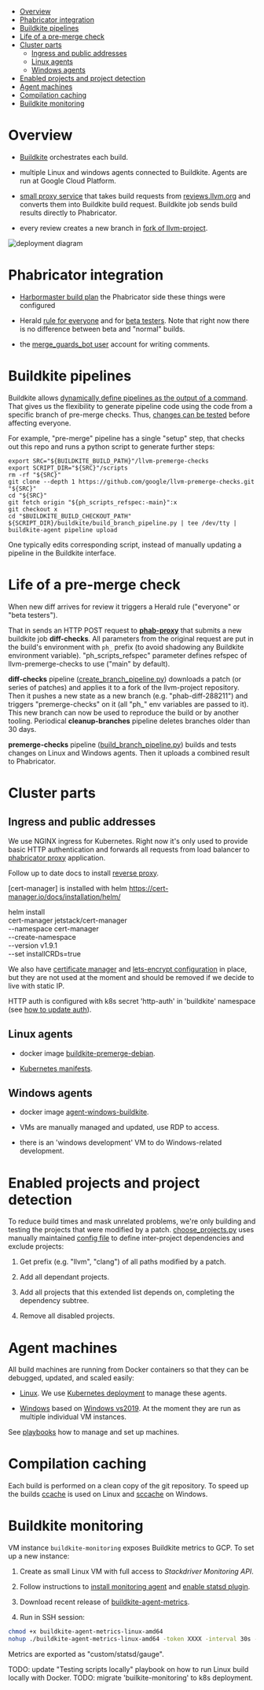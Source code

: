 - [Overview](#overview)
- [Phabricator integration](#phabricator-integration)
- [Buildkite pipelines](#buildkite-pipelines)
- [Life of a pre-merge check](#life-of-a-pre-merge-check)
- [Cluster parts](#cluster-parts)
  * [Ingress and public addresses](#ingress-and-public-addresses)
  * [Linux agents](#linux-agents)
  * [Windows agents](#windows-agents)
- [Enabled projects and project detection](#enabled-projects-and-project-detection)
- [Agent machines](#agent-machines)
- [Compilation caching](#compilation-caching)
- [Buildkite monitoring](#buildkite-monitoring)

# Overview

- [Buildkite](https://buildkite.com/llvm-project) orchestrates each build.

- multiple Linux and windows agents connected to Buildkite. Agents are run at
Google Cloud Platform.

- [small proxy service](/phabricator-proxy) that takes build requests from
[reviews.llvm.org](http://reviews.llvm.org) and converts them into Buildkite
build request. Buildkite job sends build results directly to Phabricator.

- every review creates a new branch in [fork of
llvm-project](https://github.com/llvm-premerge-tests/llvm-project).

![deployment diagram](http://www.plantuml.com/plantuml/proxy?src=https://raw.githubusercontent.com/google/llvm-premerge-checks/main/docs/deployment.plantuml)

# Phabricator integration

- [Harbormaster build plan](https://reviews.llvm.org/harbormaster/plan/5) the
Phabricator side these things were configured

- Herald [rule for everyone](https://reviews.llvm.org/H576) and for [beta
testers](https://reviews.llvm.org/H511). Note that right now there is no
difference between beta and "normal" builds.
  
- the [merge_guards_bot user](https://reviews.llvm.org/p/merge_guards_bot/)
account for writing comments.

# Buildkite pipelines

Buildkite allows [dynamically define pipelines as the output of a
command](https://buildkite.com/docs/pipelines/defining-steps#dynamic-pipelines).
That gives us the flexibility to generate pipeline code using the code from a
specific branch of pre-merge checks. Thus, 
[changes can be tested](./playbooks.md#testing-changes-before-merging)
before affecting everyone.

For example, "pre-merge" pipeline has a single "setup" step, that checks out this
repo and runs a python script to generate further steps:

```shell script
export SRC="${BUILDKITE_BUILD_PATH}"/llvm-premerge-checks
export SCRIPT_DIR="${SRC}"/scripts
rm -rf "${SRC}"
git clone --depth 1 https://github.com/google/llvm-premerge-checks.git "${SRC}"
cd "${SRC}"
git fetch origin "${ph_scripts_refspec:-main}":x
git checkout x
cd "$BUILDKITE_BUILD_CHECKOUT_PATH"
${SCRIPT_DIR}/buildkite/build_branch_pipeline.py | tee /dev/tty | buildkite-agent pipeline upload
```

One typically edits corresponding script, instead of manually updating a pipeline
in the Buildkite interface.

# Life of a pre-merge check

When new diff arrives for review it triggers a Herald rule ("everyone" or "beta
testers").

That in sends an HTTP POST request to [**phab-proxy**](../phabricator-proxy)
that submits a new buildkite job **diff-checks**. All parameters from the
original request are put in the build's environment with `ph_` prefix (to avoid
shadowing any Buildkite environment variable). "ph_scripts_refspec" parameter
defines refspec of llvm-premerge-checks to use ("main" by default).

**diff-checks** pipeline
([create_branch_pipeline.py](../scripts/create_branch_pipeline.py))
downloads a patch (or series of patches) and applies it to a fork of the
llvm-project repository. Then it pushes a new state as a new branch (e.g.
"phab-diff-288211") and triggers "premerge-checks" on it (all "ph_" env
variables are passed to it). This new branch can now be used to reproduce the
build or by another tooling. Periodical **cleanup-branches** pipeline deletes
branches older than 30 days.

**premerge-checks** pipeline
([build_branch_pipeline.py](../scripts/build_branch_pipeline.py))
builds and tests changes on Linux and Windows agents. Then it uploads a
combined result to Phabricator.

# Cluster parts

## Ingress and public addresses

We use NGINX ingress for Kubernetes. Right now it's only used to provide basic
HTTP authentication and forwards all requests from load balancer to
[phabricator proxy](../phabricator-proxy) application.

Follow up to date docs to install [reverse
proxy](https://kubernetes.github.io/ingress-nginx/deploy/#gce-gke).
 
[cert-manager] is installed with helm https://cert-manager.io/docs/installation/helm/ 

helm install \
  cert-manager jetstack/cert-manager \
  --namespace cert-manager \
  --create-namespace \
  --version v1.9.1 \
  --set installCRDs=true 
  
We also have [certificate manager](https://cert-manager.io/docs/) and 
[lets-encrypt configuration](../kubernetes/cert-issuer.yaml) in place, but they are
not used at the moment and should be removed if we decide to live with static IP.

HTTP auth is configured with k8s secret 'http-auth' in 'buildkite' namespace 
(see [how to update auth](playbooks.md#update-http-auth-credentials)).

## Linux agents

- docker image [buildkite-premerge-debian](../containers/buildkite-premerge-debian).

- [Kubernetes manifests](../kubernetes/buildkite).

## Windows agents

- docker image [agent-windows-buildkite](../containers/agent-windows-buildkite).

- VMs are manually managed and updated, use RDP to access.

- there is an 'windows development' VM to do Windows-related development.

# Enabled projects and project detection

To reduce build times and mask unrelated problems, we're only building and
testing the projects that were modified by a patch.
[choose_projects.py](../scripts/choose_projects.py) uses manually maintained
[config file](../scripts/llvm-dependencies.yaml) to define inter-project
dependencies and exclude projects:

1. Get prefix (e.g. "llvm", "clang") of all paths modified by a patch.

1. Add all dependant projects.

1. Add all projects that this extended list depends on, completing the
dependency subtree.

1. Remove all disabled projects.

# Agent machines

All build machines are running from Docker containers so that they can be
debugged, updated, and scaled easily:

- [Linux](../containers/buildkite-premerge-debian/Dockerfile). We use
[Kubernetes deployment](../kubernetes/buildkite) to manage these agents.
  
- [Windows](../containers/agent-windows-buildkite/Dockerfile) based on [Windows
vs2019](../containers/agent-windows-vs2019). At the moment they are run as
multiple individual VM instances.
  
See [playbooks](playbooks.md) how to manage and set up machines.

# Compilation caching

Each build is performed on a clean copy of the git repository. To speed up the
builds [ccache](https://ccache.dev/) is used on Linux and
[sccache](https://github.com/mozilla/sccache) on Windows.

# Buildkite monitoring

VM instance `buildkite-monitoring` exposes Buildkite metrics to GCP.
To set up a new instance:

1. Create as small Linux VM with full access to *Stackdriver Monitoring API*.

1. Follow instructions to [install monitoring
agent](https://cloud.google.com/monitoring/agent/install-agent) and [enable
statsd plugin](https://cloud.google.com/monitoring/agent/plugins/statsd).

1. Download recent release of
[buildkite-agent-metrics](https://github.com/buildkite/buildkite-agent-metrics/releases).

1. Run in SSH session:
```bash
chmod +x buildkite-agent-metrics-linux-amd64
nohup ./buildkite-agent-metrics-linux-amd64 -token XXXX -interval 30s -backend statsd &
```

Metrics are exported as "custom/statsd/gauge".

TODO: update "Testing scripts locally" playbook on how to run Linux build locally with Docker.
TODO: migrate 'builkite-monitoring' to k8s deployment.